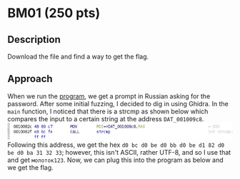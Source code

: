 # BM01 (250 pts)

## Description
Download the file and find a way to get the flag.

## Approach
When we run the [program](bm01.zip), we get a prompt in Russian asking for the password. After some initial fuzzing, I decided to dig in using Ghidra. In the `main` function, I noticed that there is a strcmp as shown below which compares the input to a certain string at the address `DAT_001009c8`. 
![](strcmp.jpg)
Following this address, we get the hex `d0 bc d0 be d0 bb d0 be d1 82 d0 be d0 ba 31 32 33`; however, this isn't ASCII, rather UTF-8, and so I use that and get `молоток123`. Now, we can plug this into the program as below and we get the flag. 
